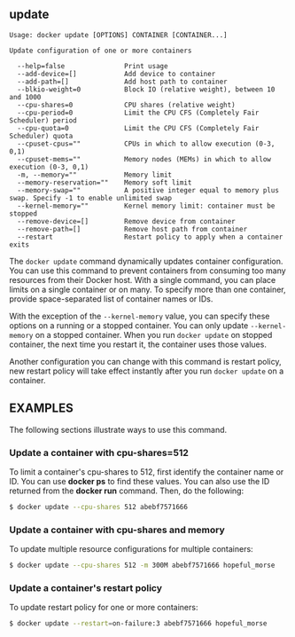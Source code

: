 <!--[metadata]>
+++
title = "update"
description = "The update command description and usage"
keywords = ["resources, update, dynamically"]
[menu.main]
parent = "smn_cli"
+++
<![end-metadata]-->

## update

    Usage: docker update [OPTIONS] CONTAINER [CONTAINER...]

    Update configuration of one or more containers

      --help=false               Print usage
      --add-device=[]            Add device to container
      --add-path=[]              Add host path to container
      --blkio-weight=0           Block IO (relative weight), between 10 and 1000
      --cpu-shares=0             CPU shares (relative weight)
      --cpu-period=0             Limit the CPU CFS (Completely Fair Scheduler) period
      --cpu-quota=0              Limit the CPU CFS (Completely Fair Scheduler) quota
      --cpuset-cpus=""           CPUs in which to allow execution (0-3, 0,1)
      --cpuset-mems=""           Memory nodes (MEMs) in which to allow execution (0-3, 0,1)
      -m, --memory=""            Memory limit
      --memory-reservation=""    Memory soft limit
      --memory-swap=""           A positive integer equal to memory plus swap. Specify -1 to enable unlimited swap
      --kernel-memory=""         Kernel memory limit: container must be stopped
      --remove-device=[]         Remove device from container
      --remove-path=[]           Remove host path from container
      --restart                  Restart policy to apply when a container exits

The `docker update` command dynamically updates container configuration.
You can use this command to prevent containers from consuming too many resources
from their Docker host.  With a single command, you can place limits on
a single container or on many. To specify more than one container, provide
space-separated list of container names or IDs.

With the exception of the `--kernel-memory` value, you can specify these
options on a running or a stopped container. You can only update
`--kernel-memory` on a stopped container. When you run `docker update` on
stopped container, the next time you restart it, the container uses those
values.

Another configuration you can change with this command is restart policy,
new restart policy will take effect instantly after you run `docker update`
on a container.

## EXAMPLES

The following sections illustrate ways to use this command.

### Update a container with cpu-shares=512

To limit a container's cpu-shares to 512, first identify the container
name or ID. You can use **docker ps** to find these values. You can also
use the ID returned from the **docker run** command.  Then, do the following:

```bash
$ docker update --cpu-shares 512 abebf7571666
```

### Update a container with cpu-shares and memory

To update multiple resource configurations for multiple containers:

```bash
$ docker update --cpu-shares 512 -m 300M abebf7571666 hopeful_morse
```

### Update a container's restart policy

To update restart policy for one or more containers:
```bash
$ docker update --restart=on-failure:3 abebf7571666 hopeful_morse
```

